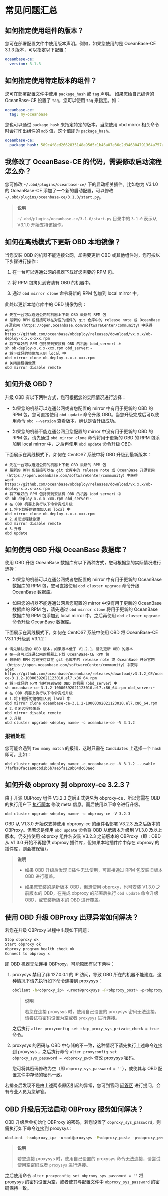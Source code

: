 # 常见问题汇总

## 如何指定使用组件的版本？

您可在部署配置文件中使用版本声明。例如，如果您使用的是 OceanBase-CE 3.1.3 版本，可以指定以下配置：

```yaml
oceanbase-ce:
  version: 3.1.3
```

## 如何指定使用特定版本的组件？

您可在部署配置文件中使用 `package_hash` 或 `tag` 声明。 如果您给自己编译的 OceanBase-CE 设置了 `tag`，您可以使用 `tag` 来指定。如：

```yaml
oceanbase-ce:
  tag: my-oceanbase
```

您也可以通过 `package_hash` 来指定特定的版本。当您使用 obd mirror 相关命令时会打印出组件的 `md5` 值，这个值即为 `package_hash`。

```yaml
oceanbase-ce:
  package_hash: 589c4f8ed2662835148a95d5c1b46a07e36c2d346804791364a757aef4f7b60d
```

## 我修改了 OceanBase-CE 的代码，需要修改启动流程怎么办？

您可修改 `~/.obd/plugins/oceanbase-ce/` 下的启动相关插件。比如您为 V3.1.0 的 OceanBase-CE 添加了一个新的启动配置，可以修改 `~/.obd/plugins/oceanbase-ce/3.1.0/start.py`。

> **说明**
>
> `~/.obd/plugins/oceanbase-ce/3.1.0/start.py` 目录中的 `3.1.0` 表示从 V3.1.0 开始支持该操作。

## 如何在离线模式下更新 OBD 本地镜像？

当您安装 OBD 的机器不能连接公网，却需要更新 OBD 或其他组件时，您可按以下步骤进行操作：

1. 在一台可以连通公网的机器下载好您需要的 RPM 包。

2. 将 RPM 包拷贝到安装有 OBD 的机器中。

3. 通过 `obd mirror clone` 命令将新的 RPM 包加到 local mirror 中。

此处以更新本地仓库中的 OBD 镜像为例：

```shell
# 先在一台可以连通公网的机器上下载 OBD 最新的 RPM 包
# 最新的 RPM 包链接可以在对应的组件的 git 仓库中的 release note 或 OceanBase 开源官网（https://open.oceanbase.com/softwareCenter/community）中获得
wget https://github.com/oceanbase/obdeploy/releases/download/vx.x.x/ob-deploy-x.x.x-xxx.rpm
# 将下载好的 RPM 包拷贝到安装有 OBD 的机器（obd_server）上
sh ob-deploy-x.x.x-xxx.rpm obd_server:~
# 将下载好的镜像加入到 local 中
obd mirror clone ob-deploy-x.x.x-xxx.rpm
# 关闭远程镜像源
obd mirror disable remote
```

## 如何升级 OBD？

升级 OBD 有以下两种方式，您可根据您的实际情况进行选择：

* 如果您的机器可以连通公网或者您配置的 mirror 中有用于更新的 OBD 的 RPM 包，您可直接使用 `obd update` 命令升级 OBD。当您升级完成后可以使用命令 `obd --version` 查看版本，确认是否升级成功。

* 如果您的机器不能连通公网且您配置的 mirror 中没有用于更新的 OBD 的 RPM 包，请先通过 `obd mirror clone` 命令将用于更新的 OBD 的 RPM 包添加到 local mirror 中，之后再使用 `obd update` 命令升级 OBD。

下面展示在离线模式下，如何在 CentOS7 系统中将 OBD 升级到最新版本：

```shell
# 先在一台可以连通公网的机器上下载 OBD 最新的 RPM 包
# 最新的 RPM 包链接可以在 git 仓库中的 release note 或 OceanBase 开源官网（https://open.oceanbase.com/softwareCenter/community）中获得
wget https://github.com/oceanbase/obdeploy/releases/download/vx.x.x/ob-deploy-x.x.x-xxx.rpm
# 将下载好的 RPM 包拷贝到安装有 OBD 的机器（obd_server）中
sh ob-deploy-x.x.x-xxx.rpm obd_server:~
# 在 OBD 机器上执行以下命令完成升级
# 1.将下载好的镜像加入到 local 中
obd mirror clone ob-deploy-x.x.x-xxx.rpm
# 2.关闭远程镜像源
obd mirror disable remote
# 3.升级
obd update
```

## 如何使用 OBD 升级 OceanBase 数据库？

使用 OBD 升级 OceanBase 数据库有以下两种方式，您可根据您的实际情况进行选择：

* 如果您的机器可以连通公网或者您配置的 mirror 中有用于更新的 OceanBase 数据库的 RPM 包，您可直接使用 `obd cluster upgrade` 命令升级 OceanBase 数据库。

* 如果您的机器不能连通公网且您配置的 mirror 中没有用于更新的 OceanBase 数据库的 RPM 包，请先通过 `obd mirror clone` 将用于更新的 OceanBase 数据库的 RPM 包添加到 local mirror 中，之后再使用 `obd cluster upgrade` 命令升级 OceanBase 数据库。

下面展示在离线模式下，如何在 CentOS7 系统中使用 OBD 将 OceanBase-CE V3.1.1 升级到 V3.1.2：

```shell
# 请先确认您的 OBD 版本，如果版本低于 V1.2.1，请先更新 OBD 的版本
# 在一台可以连通公网的机器上下载 OceanBase-CE RPM 包
# 最新的 RPM 包链接可以在 git 仓库中的 release note 或 OceanBase 开源官网（https://open.oceanbase.com/softwareCenter/community）中获得
wget https://github.com/oceanbase/oceanbase/releases/download/v3.1.2_CE/oceanbase-ce-3.1.2-10000392021123010.el7.x86_64.rpm
# 将下载好的 RPM 包拷贝到安装 OBD 的机器（obd_server）中
sh oceanbase-ce-3.1.2-10000392021123010.el7.x86_64.rpm obd_server:~
# 在 OBD 机器上执行以下命令完成升级
# 1.将下载好的镜像加入到 local 中
obd mirror clone oceanbase-ce-3.1.2-10000392021123010.el7.x86_64.rpm
# 2.关闭远程镜像源
obd mirror disable remote
# 3.升级
obd cluster upgrade <deploy name> -c oceanbase-ce -V 3.1.2
```

### 报错处理

您可能会遇到 `Too many match` 的报错，这时只需在 `Candidates` 上选择一个 `hash` 即可。比如：

```shell
obd cluster upgrade <deploy name> -c oceanbase-ce -V 3.1.2 --usable 7fafba0fac1e90cbd1b5b7ae5fa129b64dc63aed
```

## 如何升级 obproxy 到 obproxy-ce 3.2.3？

由于开源 OBProxy 组件 V3.2.3 之后正式更名为 obproxy-ce，所以您需在 OBD 的执行用户下 [执行脚本](2.how-to-upgrade-obproxy-to-obproxy-ce-3.2.3.md) 修改 meta 信息。而后使用以下命令进行升级。

```shell
obd cluster upgrade <deploy name> -c obproxy-ce -V 3.2.3
```

OBD 从 V1.3.0 开始仅支持使用 obproxy-ce 的组件名部署 V3.2.3 及之后版本的 OBProxy。但若您是使用 `obd update` 命令将 OBD 从低版本升级到 V1.3.0 及以上版本，仍支持使用 obproxy 组件名安装 V3.2.3 之前版本的 OBProxy（即：OBD 从 V1.3.0 开始不再提供 obproxy 插件库，但如果本地插件库中存在 obproxy 的插件库，则会被保留）。

> **说明**
>
> * 如果 OBD 升级后发现旧插件无法使用，可直接通过 RPM 包安装旧版本 OBD 进行覆盖。
>
> * 如果您安装的是新版本 OBD，但想使用 obproxy，也可安装 V1.3.0 之前版本的 OBD，在完成 obproxy 的部署后执行 `obd update` 命令升级 OBD，或安装新版本的 OBD 进行覆盖。

## 使用 OBD 升级 OBProxy 出现异常如何解决？

若您在升级 OBProxy 过程中出现如下问题：

```bash
Stop obproxy ok
Start obproxy ok
obproxy program health check ok
Connect to obproxy x
```

即 OBD 机器无法连接 OBProxy，可能原因有以下两种：

1. proxysys 禁用了非 127.0.0.1 的 IP 访问，导致 OBD 所在的机器不能建连，这种情况下请先执行如下命令连接到 proxysys：

   ```bash
   obclient -h<obproxy_ip> -uroot@proxysys -P<obproxy_post> -p<obproxy_pwd>
   ```

   > **说明**
   >
   > 若您在连接 proxysys 时，使用自己设置的 proxysys 密码无法连接，请尝试将密码设置为空或者 `proxysys` 进行连接。

   之后执行 `alter proxyconfig set skip_proxy_sys_private_check = true` 命令。

2. proxysys 的密码与 OBD 中存储的不一致，这种情况下请先执行上述命令连接到 proxysys ，之后执行命令 `alter proxyconfig set obproxy_sys_password = <obproxy_pwd>` 修改 proxysys 密码。

   您可将其密码修改为空（即 `obproxy_sys_password = ''`），或使其与 OBD 配置文件中存储的密码一致。

若排查后发现不是由上述两条原因引起的异常，您可到官网 [问答区](https://open.oceanbase.com/answer) 进行提问，会有专业人员为您解答。

## OBD 升级后无法启动 OBProxy 服务如何解决？

OBD 升级后会初始化 OBProxy 的密码，若您设置了 `obproxy_sys_password`，则需执行如下命令连接到 proxysys：

```bash
obclient -h<obproxy_ip> -uroot@proxysys -P<obproxy_post> -p<obproxy_pwd>
```

> **说明**
>
> 若您连接 proxysys 时，使用自己设置的 proxysys 命令无法连接，请尝试使用空密码或者 `proxysys` 进行连接。

之后使用命令 `alter proxyconfig set obproxy_sys_password = ''` 将 proxysys 的密码设置为空，或者使其与配置文件中 `obproxy_sys_password` 的密码保持一致。
